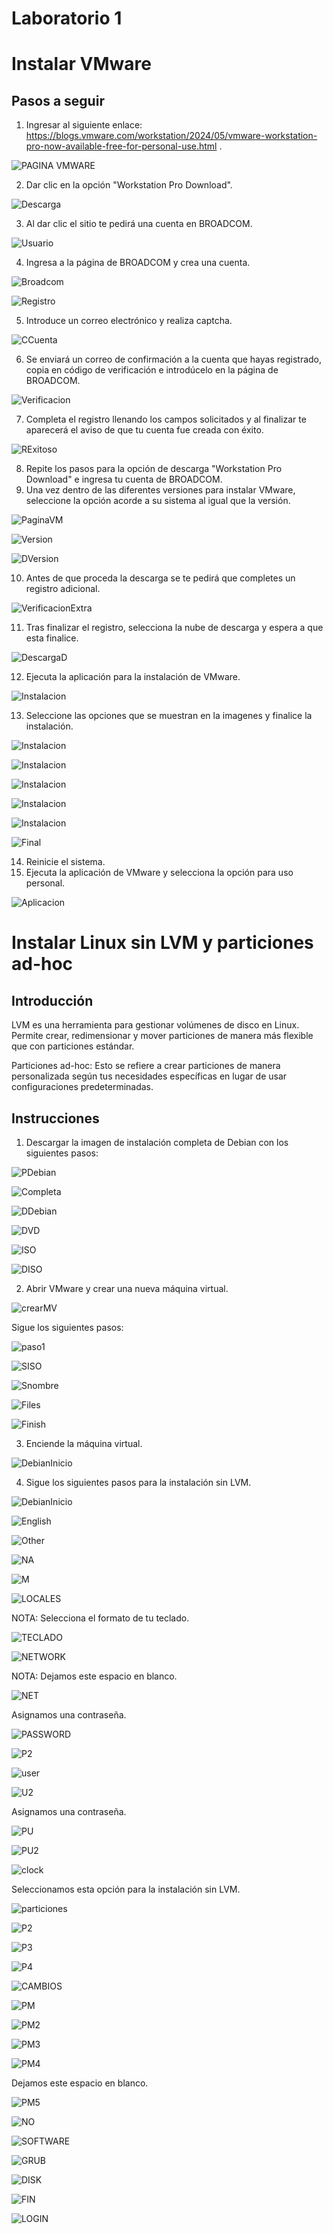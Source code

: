 # Laboratorio 1

# Instalar VMware

## Pasos a seguir

1. Ingresar al siguiente enlace: https://blogs.vmware.com/workstation/2024/05/vmware-workstation-pro-now-available-free-for-personal-use.html .

![PAGINA VMWARE](https://github.com/RaulRiCi/Practica_1_Linux_FCiencias/blob/main/Semana1/Pagina%20VMware.png?raw=true)

2. Dar clic en la opción "Workstation Pro Download".

![Descarga](https://github.com/RaulRiCi/Practica_1_Linux_FCiencias/blob/main/Semana1/Descarga.png?raw=true)

3. Al dar clic el sitio te pedirá una cuenta en BROADCOM.

![Usuario](https://github.com/RaulRiCi/Practica_1_Linux_FCiencias/blob/main/Semana1/Usuario.png?raw=true)

4. Ingresa a la página de BROADCOM y crea una cuenta.

![Broadcom](https://github.com/RaulRiCi/Practica_1_Linux_FCiencias/blob/main/Semana1/Broadcom.png?raw=true)

![Registro](https://github.com/RaulRiCi/Practica_1_Linux_FCiencias/blob/main/Semana1/Registro.png?raw=true)

5. Introduce un correo electrónico y realiza captcha.

![CCuenta](https://github.com/RaulRiCi/Practica_1_Linux_FCiencias/blob/main/Semana1/Creacion%20de%20cuenta.png?raw=true)

6. Se enviará un correo de confirmación a la cuenta que hayas registrado, copia en código de verificación e introdúcelo en la página de BROADCOM.

![Verificacion](https://github.com/RaulRiCi/Practica_1_Linux_FCiencias/blob/main/Semana1/Verificacion.png?raw=true)

7. Completa el registro llenando los campos solicitados y al finalizar te aparecerá el aviso de que tu cuenta fue creada con éxito.

![RExitoso](https://github.com/RaulRiCi/Practica_1_Linux_FCiencias/blob/main/Semana1/Registro%20exitoso.png?raw=true)

8. Repite los pasos para la opción de descarga "Workstation Pro Download" e ingresa tu cuenta de BROADCOM.
9. Una vez dentro de las diferentes versiones para instalar VMware, seleccione la opción acorde a su sistema al igual que la versión.

![PaginaVM](https://github.com/RaulRiCi/Practica_1_Linux_FCiencias/blob/main/Semana1/PaginaPrincipal.png?raw=true)

![Version](https://github.com/RaulRiCi/Practica_1_Linux_FCiencias/blob/main/Semana1/Version.png?raw=true)

![DVersion](https://github.com/RaulRiCi/Practica_1_Linux_FCiencias/blob/main/Semana1/DescargaVersion.png?raw=true)

10. Antes de que proceda la descarga se te pedirá que completes un registro adicional.

![VerificacionExtra](https://github.com/RaulRiCi/Practica_1_Linux_FCiencias/blob/main/Semana1/VerificacionExtra.png?raw=true)

11. Tras finalizar el registro, selecciona la nube de descarga y espera a que esta finalice.

![DescargaD](https://github.com/RaulRiCi/Practica_1_Linux_FCiencias/blob/main/Semana1/DescargaDuracion.png?raw=true)

12. Ejecuta la aplicación para la instalación de VMware.

![Instalacion](https://github.com/RaulRiCi/Practica_1_Linux_FCiencias/blob/main/Semana1/Instalacion.png?raw=true)

13. Seleccione las opciones que se muestran en la imagenes y finalice la instalación.

![Instalacion](https://github.com/RaulRiCi/Practica_1_Linux_FCiencias/blob/main/Semana1/Instalacion1.png?raw=true)

![Instalacion](https://github.com/RaulRiCi/Practica_1_Linux_FCiencias/blob/main/Semana1/Instalacion2.png?raw=true)

![Instalacion](https://github.com/RaulRiCi/Practica_1_Linux_FCiencias/blob/main/Semana1/Instalacion3.png?raw=true)

![Instalacion](https://github.com/RaulRiCi/Practica_1_Linux_FCiencias/blob/main/Semana1/Instalacion4.png?raw=true)

![Instalacion](https://github.com/RaulRiCi/Practica_1_Linux_FCiencias/blob/main/Semana1/Instalacion5.png?raw=true)

![Final](https://github.com/RaulRiCi/Practica_1_Linux_FCiencias/blob/main/Semana1/Final.png?raw=true)

14. Reinicie el sistema.
15. Ejecuta la aplicación de VMware y selecciona la opción para uso personal.

![Aplicacion](https://github.com/RaulRiCi/Practica_1_Linux_FCiencias/blob/main/Semana1/Aplicacion.png?raw=true)

# Instalar Linux sin LVM y particiones ad-hoc

## Introducción

LVM es una herramienta para gestionar volúmenes de disco en Linux. Permite crear, redimensionar y mover particiones de manera más flexible que con particiones estándar.

Particiones ad-hoc: Esto se refiere a crear particiones de manera personalizada según tus necesidades específicas en lugar de usar configuraciones predeterminadas.

## Instrucciones

1. Descargar la imagen de instalación completa de Debian con los siguientes pasos:

![PDebian](https://github.com/RaulRiCi/Practica_1_Linux_FCiencias/blob/main/Debian/Pagina%20Debian.png?raw=true)

![Completa](https://github.com/RaulRiCi/Practica_1_Linux_FCiencias/blob/main/Debian/Imagen%20de%20instalacion%20completa.png?raw=true)

![DDebian](https://github.com/RaulRiCi/Practica_1_Linux_FCiencias/blob/main/Debian/Descarga.png?raw=true)

![DVD](https://github.com/RaulRiCi/Practica_1_Linux_FCiencias/blob/main/Debian/DVD.png?raw=true)

![ISO](https://github.com/RaulRiCi/Practica_1_Linux_FCiencias/blob/main/Debian/ISO.png?raw=true)

![DISO](https://github.com/RaulRiCi/Practica_1_Linux_FCiencias/blob/main/Debian/DEBIANISO.png?raw=true)

2. Abrir VMware y crear una nueva máquina virtual.

![crearMV](https://github.com/RaulRiCi/Practica_1_Linux_FCiencias/blob/main/Debian/CrearMV.png?raw=true)

Sigue los siguientes pasos:

![paso1](https://github.com/RaulRiCi/Practica_1_Linux_FCiencias/blob/main/Debian/PASO1.png?raw=true)

![SISO](https://github.com/RaulRiCi/Practica_1_Linux_FCiencias/blob/main/Debian/SeleccionaISO.png?raw=true)

![Snombre](https://github.com/RaulRiCi/Practica_1_Linux_FCiencias/blob/main/Debian/SNombre.png?raw=true)

![Files](https://github.com/RaulRiCi/Practica_1_Linux_FCiencias/blob/main/Debian/MFiles.png?raw=true)

![Finish](https://github.com/RaulRiCi/Practica_1_Linux_FCiencias/blob/main/Debian/Finish.png?raw=true)

3. Enciende la máquina virtual.

![DebianInicio](https://github.com/RaulRiCi/Practica_1_Linux_FCiencias/blob/main/Debian/DebianInicio.png?raw=true)

4. Sigue los siguientes pasos para la instalación sin LVM.

![DebianInicio](https://github.com/RaulRiCi/Practica_1_Linux_FCiencias/blob/main/Debian/Install.png?raw=true)

![English](https://github.com/RaulRiCi/Practica_1_Linux_FCiencias/blob/main/Debian/English.png?raw=true)

![Other](https://github.com/RaulRiCi/Practica_1_Linux_FCiencias/blob/main/Debian/Other.png?raw=true)

![NA](https://github.com/RaulRiCi/Practica_1_Linux_FCiencias/blob/main/Debian/NA.png?raw=true)

![M](https://github.com/RaulRiCi/Practica_1_Linux_FCiencias/blob/main/Debian/M.png?raw=true)

![LOCALES](https://github.com/RaulRiCi/Practica_1_Linux_FCiencias/blob/main/Debian/locales.png?raw=true)

NOTA: Selecciona el formato de tu teclado.

![TECLADO](https://github.com/RaulRiCi/Practica_1_Linux_FCiencias/blob/main/Debian/Teclado.png?raw=true)

![NETWORK](https://github.com/RaulRiCi/Practica_1_Linux_FCiencias/blob/main/Debian/network.png?raw=true)

NOTA: Dejamos este espacio en blanco.

![NET](https://github.com/RaulRiCi/Practica_1_Linux_FCiencias/blob/main/Debian/network2.png?raw=true)

Asignamos una contraseña.

![PASSWORD](https://github.com/RaulRiCi/Practica_1_Linux_FCiencias/blob/main/Debian/password.png?raw=true)

![P2](https://github.com/RaulRiCi/Practica_1_Linux_FCiencias/blob/main/Debian/password2.png?raw=true)

![user](https://github.com/RaulRiCi/Practica_1_Linux_FCiencias/blob/main/Debian/user.png?raw=true)

![U2](https://github.com/RaulRiCi/Practica_1_Linux_FCiencias/blob/main/Debian/User2.png?raw=true)

Asignamos una contraseña.

![PU](https://github.com/RaulRiCi/Practica_1_Linux_FCiencias/blob/main/Debian/PU.png?raw=true)

![PU2](https://github.com/RaulRiCi/Practica_1_Linux_FCiencias/blob/main/Debian/pu2.png?raw=true)

![clock](https://github.com/RaulRiCi/Practica_1_Linux_FCiencias/blob/main/Debian/clock.png?raw=true)

Seleccionamos esta opción para la instalación sin LVM.

![particiones](https://github.com/RaulRiCi/Practica_1_Linux_FCiencias/blob/main/Debian/particiones.png?raw=true)

![P2](https://github.com/RaulRiCi/Practica_1_Linux_FCiencias/blob/main/Debian/particiones2.png?raw=true)

![P3](https://github.com/RaulRiCi/Practica_1_Linux_FCiencias/blob/main/Debian/particiones3.png?raw=true)

![P4](https://github.com/RaulRiCi/Practica_1_Linux_FCiencias/blob/main/Debian/particiones4.png?raw=true)

![CAMBIOS](https://github.com/RaulRiCi/Practica_1_Linux_FCiencias/blob/main/Debian/cambios.png?raw=true)

![PM](https://github.com/RaulRiCi/Practica_1_Linux_FCiencias/blob/main/Debian/PM.png?raw=true)

![PM2](https://github.com/RaulRiCi/Practica_1_Linux_FCiencias/blob/main/Debian/PM2.png?raw=true)

![PM3](https://github.com/RaulRiCi/Practica_1_Linux_FCiencias/blob/main/Debian/PM3.png?raw=true)

![PM4](https://github.com/RaulRiCi/Practica_1_Linux_FCiencias/blob/main/Debian/PM4.png?raw=true)

Dejamos este espacio en blanco.

![PM5](https://github.com/RaulRiCi/Practica_1_Linux_FCiencias/blob/main/Debian/PM5.png?raw=true)

![NO](https://github.com/RaulRiCi/Practica_1_Linux_FCiencias/blob/main/Debian/NO.png?raw=true)

![SOFTWARE](https://github.com/RaulRiCi/Practica_1_Linux_FCiencias/blob/main/Debian/Software.png?raw=true)

![GRUB](https://github.com/RaulRiCi/Practica_1_Linux_FCiencias/blob/main/Debian/GRUB.png?raw=true)

![DISK](https://github.com/RaulRiCi/Practica_1_Linux_FCiencias/blob/main/Debian/DISK.png?raw=true)

![FIN](https://github.com/RaulRiCi/Practica_1_Linux_FCiencias/blob/main/Debian/Finalizar.png?raw=true)

![LOGIN](https://github.com/RaulRiCi/Practica_1_Linux_FCiencias/blob/main/Debian/Login.png?raw=true)
